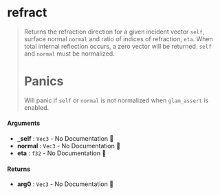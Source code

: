 # refract

>  Returns the refraction direction for a given incident vector `self`, surface normal
>  `normal` and ratio of indices of refraction, `eta`. When total internal reflection occurs,
>  a zero vector will be returned.
>  `self` and `normal` must be normalized.
>  # Panics
>  Will panic if `self` or `normal` is not normalized when `glam_assert` is enabled.

#### Arguments

- **\_self** : `Vec3` \- No Documentation 🚧
- **normal** : `Vec3` \- No Documentation 🚧
- **eta** : `f32` \- No Documentation 🚧

#### Returns

- **arg0** : `Vec3` \- No Documentation 🚧